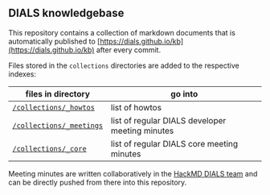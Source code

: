 ## DIALS knowledgebase

This repository contains a collection of markdown documents that is automatically
published to [https://dials.github.io/kb](https://dials.github.io/kb) after every commit.

Files stored in the `collections` directories are added to the respective indexes:

files in directory | go into
--- | ---
[`/collections/_howtos`](https://github.com/dials/kb/tree/master/collections/_howtos) | list of howtos
[`/collections/_meetings`](https://github.com/dials/kb/tree/master/collections/_meetings) | list of regular DIALS developer meeting minutes
[`/collections/_core`](https://github.com/dials/kb/tree/master/collections/_core) | list of regular DIALS core meeting minutes

Meeting minutes are written collaboratively in the [HackMD DIALS team](https://hackmd.io/@dials) and can be directly
pushed from there into this repository.
